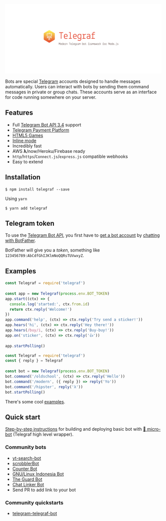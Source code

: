 ![Telegraf](header.png)

Bots are special [Telegram](https://telegram.org) accounts designed to handle messages automatically. 
Users can interact with bots by sending them command messages in private or group chats. 
These accounts serve as an interface for code running somewhere on your server.

## Features

- Full [Telegram Bot API 3.4](https://core.telegram.org/bots/api) support
- [Telegram Payment Platform](https://telegram.org/blog/payments)
- [HTML5 Games](https://core.telegram.org/bots/api#games)
- [Inline mode](https://core.telegram.org/bots/api#inline-mode)
- Incredibly fast
- AWS **λ**/now/Heroku/Firebase ready
- `http`/`https`/`Connect.js`/`express.js` compatible webhooks
- Easy to extend

## Installation

```
$ npm install telegraf --save
```

Using `yarn`
```
$ yarn add telegraf
```

## Telegram token

To use the [Telegram Bot API](https://core.telegram.org/bots/api),
you first have to [get a bot account](https://core.telegram.org/bots) 
by [chatting with BotFather](https://core.telegram.org/bots#6-botfather).

BotFather will give you a *token*, something like `123456789:AbCdfGhIJKlmNoQQRsTUVwxyZ`.

## Examples
  
```js
const Telegraf = require('telegraf')

const app = new Telegraf(process.env.BOT_TOKEN)
app.start((ctx) => {
  console.log('started:', ctx.from.id)
  return ctx.reply('Welcome!')
})
app.command('help', (ctx) => ctx.reply('Try send a sticker!'))
app.hears('hi', (ctx) => ctx.reply('Hey there!'))
app.hears(/buy/i, (ctx) => ctx.reply('Buy-buy!'))
app.on('sticker', (ctx) => ctx.reply('👍'))

app.startPolling()
```

```js
const Telegraf = require('telegraf')
const { reply } = Telegraf

const bot = new Telegraf(process.env.BOT_TOKEN)
bot.command('/oldschool', (ctx) => ctx.reply('Hello'))
bot.command('/modern', ({ reply }) => reply('Yo'))
bot.command('/hipster', reply('λ'))
bot.startPolling()
```

There's some cool [examples](https://github.com/telegraf/telegraf/tree/master/examples).

## Quick start

[Step-by-step instructions](https://github.com/telegraf/micro-bot) for building and deploying basic bot with [🤖 micro-bot](https://github.com/telegraf/micro-bot) (Telegraf high level wrapper).

### Community bots
* [yt-search-bot](https://github.com/Finalgalaxy/yt-search-bot)
* [scrobblerBot](https://github.com/drvirtuozov/scrobblerBot)
* [Counter Bot](https://github.com/leodj/telegram-counter-bot)
* [GNU/Linux Indonesia Bot](https://github.com/bgli/bglibot-js)
* [The Guard Bot](https://github.com/TheDevs-Network/the-guard-bot)
* [Chat Linker Bot](https://github.com/jt3k/chat-linker)
* Send PR to add link to your bot

### Community quickstarts
* [telegram-telegraf-bot](https://github.com/Finalgalaxy/telegram-telegraf-bot)
